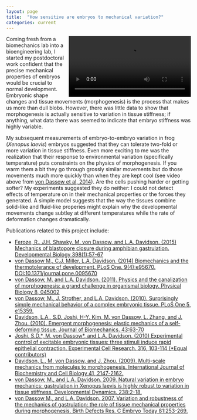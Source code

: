 ```yaml
---
layout: page
title:  "How sensitive are embryos to mechanical variation?"
categories: current
---
```


<video src="https://s3-eu-west-1.amazonaws.com/ppreviews-plos-725668748/1476191/video_preview.mp4" type="video/mp4" preload="auto" style="float:right; width:66%" alt="Frog gastrulation at different temperatures" controls></video>
Coming fresh from a biomechanics lab into a bioengineering lab, I started my postdoctoral work confident that the precise mechanical properties of embryos would be crucial to normal development. Embryonic shape changes and tissue movements (morphogenesis) is the process that makes us more than dull blobs. However, there was little data to show that morphogenesis is actually sensitive to variation in tissue stiffness; if anything, what data there was seemed to indicate that embryo stiffness was highly variable. 

My subsequent measurements of embryo-to-embryo variation in frog (*Xenopus laevis*) embryos suggested that they can tolerate two-fold or more variation in tissue stiffness. Even more exciting to me was the realization that their response to environmental variation (specifically temperature) puts constraints on the physics of morphogenesis. If you warm them a bit they go through grossly similar movements but do those movements much more quickly than when they are kept cool (see video above from <a href="http://journals.plos.org/plosone/article?id=10.1371/journal.pone.0095670">von Dassow et al, 2014</a>). Are the cells pushing harder or getting softer? My experiments suggested they do neither: I could not detect effects of temperature on in their mechanical properties or the forces they generated. A simple model suggests that the way the tissues combine solid-like and fluid-like properies might explain why the developmental movements change subtley at different temperatures while the rate of deformation changes dramatically.

Publications related to this project include: 

<ul>
<li>
<a href="https://www.sciencedirect.com/science/article/pii/S0012160614005880">
Feroze, R., J.H. Shawky, M. von Dassow, and L.A. Davidson. (2015) Mechanics of blastopore
closure during amphibian gastrulation. Developmental Biology 398(1):57-67
</a>
</li>
<li>
<a href="http://journals.plos.org/plosone/article?id=10.1371/journal.pone.0095670">
von Dassow M., C.J. Miller, L.A. Davidson. (2014) Biomechanics and the thermotolerance of
development. PLoS One. 9(4):e95670. DOI:10.1371/journal.pone.0095670
</a>
</li>
<li>
<a href="https://www.ncbi.nlm.nih.gov/pmc/articles/PMC3200556/">
von Dassow, M. and L.A. Davidson. (2011). Physics and the canalization of morphogenesis: a
grand challenge in organismal biology. Physical Biology 8, 045002
</a>
</li>
<li>
<a href="http://journals.plos.org/plosone/article?id=10.1371/journal.pone.0015359">
von Dassow, M., J. Strother, and L.A. Davidson. (2010). Surprisingly simple mechanical
behavior of a complex embryonic tissue. PLoS One 5, e15359.
</a>
</li>
<li>
<a href="https://www.ncbi.nlm.nih.gov/pmc/articles/PMC2813421/">
Davidson, L.A., S.D. Joshi, H-Y. Kim, M. von Dassow, L. Zhang, and J. Zhou. (2010).
Emergent morphogenesis: elastic mechanics of a self-deforming tissue. Journal of
Biomechanics. 43:63-70
</a>
</li>
<li>
<a href="https://www.ncbi.nlm.nih.gov/pmc/articles/PMC2789981/">
Joshi, S.D.*, M. von Dassow*, and L.A. Davidson. (2010) Experimental control of excitable
embryonic tissues: three stimuli induce rapid epithelial contraction. Experimental Cell
Research. 316, 103-114 (*Equal contributors)
</a>
</li>
<li>
<a href="https://www.ncbi.nlm.nih.gov/pmc/articles/PMC2753763/">
Davidson, L., M. von Dassow, and J. Zhou. (2009). Multi-scale mechanics from molecules to
morphogenesis. International Journal of Biochemistry and Cell Biology 41, 2147-2162.
</a>
</li>
<li>
<a href="http://onlinelibrary.wiley.com/doi/10.1002/dvdy.21809/full">
von Dassow, M., and L.A. Davidson. 2009. Natural variation in embryo mechanics:
gastrulation in Xenopus laevis is highly robust to variation in tissue stiffness. Developmental
Dynamics. 238:2-18.
</a>
</li>
<li>
<a href="http://onlinelibrary.wiley.com/doi/10.1002/bdrc.20108/full">
von Dassow M., and L.A. Davidson. 2007. Variation and robustness of the mechanics of
gastrulation: the role of tissue mechanical properties during morphogenesis. Birth Defects Res.
C Embryo Today 81:253-269.
</a>
</li>
</ul>


